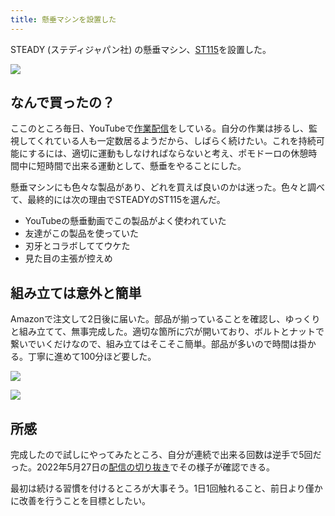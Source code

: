 ```yaml
---
title: 懸垂マシンを設置した
---
```

STEADY (ステディジャパン社) の懸垂マシン、[ST115](https://www.amazon.co.jp/dp/B09K3QQBKH)を設置した。

![](https://lh3.googleusercontent.com/toMa5r9KWbp7L01fUE50iEWOY2oS_Sm6WmZuR-blgKjlIIQYMB8LHOtKS47-AmS8P5yer_DeJQSeWn1S3vssJEYUf1c6vB8hS1CPvg8Dq0S2Kq0Jmwxwxa1SlRfqNcOkL21X3QiNJo9ptLAboBU59TQNXnuZYJajzRJhC6HCxIcghKX9-7IvU_1n)

なんで買ったの？
--------

ここのところ毎日、YouTubeで[作業配信](https://www.youtube.com/c/r7kamura)をしている。自分の作業は捗るし、監視してくれている人も一定数居るようだから、しばらく続けたい。これを持続可能にするには、適切に運動もしなければならないと考え、ポモドーロの休憩時間中に短時間で出来る運動として、懸垂をやることにした。

懸垂マシンにも色々な製品があり、どれを買えば良いのかは迷った。色々と調べて、最終的には次の理由でSTEADYのST115を選んだ。

*   YouTubeの懸垂動画でこの製品がよく使われていた
*   友達がこの製品を使っていた
*   刃牙とコラボしててウケた
*   見た目の主張が控えめ

組み立ては意外と簡単
----------

Amazonで注文して2日後に届いた。部品が揃っていることを確認し、ゆっくりと組み立てて、無事完成した。適切な箇所に穴が開いており、ボルトとナットで繋いでいくだけなので、組み立てはそこそこ簡単。部品が多いので時間は掛かる。丁寧に進めて100分ほど要した。

![](https://lh6.googleusercontent.com/AS6RHn8_N7fbQvcRMFe4gCIrpGPsjpRx09nAWu2yvIhPXaGFVMKC6QSD8HA2FgusEZa-l05elp7JE2xEsz7KLVV87-e4ciWQAwi5-NF4BLlrP4X0UVCs-Ssu3ulLzXBHp0vhUk67ejKRntYH2Z0oYUdT6GN-xicxeWBOrf0wER8Rx7g7Gq6kYvuA)

![](https://lh3.googleusercontent.com/4XVVCgQN4DOiu9yWhKurWpsnLzMF0NoxO6kiv4B1WqedvvvYxIk4QbFKg72IONw48AoyZd7XSCCLXCujLDIIrkhjYKz1rA0jYrdqievVMoV7E4Kilg8IKoZoGKMtCpH434W4KKrZ5-1Sefbwo3BnMnyV9siOfPl88rUI966rK9qlgqFM8YgZkMk7)

所感
--

完成したので試しにやってみたところ、自分が連続で出来る回数は逆手で5回だった。2022年5月27日の[配信の切り抜き](https://www.youtube.com/clip/Ugkxy2NXpdlfZF0kT9s-MoCOrbB1wpWEryK9)でその様子が確認できる。

最初は続ける習慣を付けるところが大事そう。1日1回触れること、前日より僅かに改善を行うことを目標としたい。
